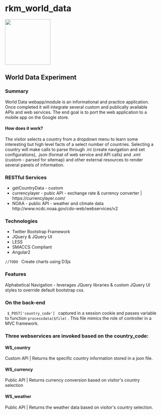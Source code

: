 # rkm_world_data

<img src="http://world-data.r2wiki.com/assets/graphics/wd_headerImage_v2.png" height="150" />

<h2>World Data Experiment</h2>

<h3>Summary</h3>
World Data webapp/module is an informational and practice application. Once completed it will integrate several custom and publically available APIs and web services. The end goal is to port the web application to a mobile app on the Google store. 

<h4>How does it work? </h4>
The visitor selects a country from a dropdown menu to learn some interesting but high level facts of a select number of countries. Selecting a country will make calls to parse through .ini (create navigation and set configurations), .json (format of web service and API calls)  and .xml (custom - parsed for sitemap) and other external resources to render several panels of information. 

<h3>RESTful Services</h3>
<ul>
<li>getCountryData - custom </li>
<li>currencylayer - pubic API - exchange rate & currency converter | https://currencylayer.com/</li>
<li>NOAA - public API - weather and climate data http://www.ncdc.noaa.gov/cdo-web/webservices/v2</li>
</ul>
<h3>Technologies</h3>
<ul>
<li>Twitter Bootstrap Framework</li>
<li>JQuery &amp; JQuery UI</li>
<li>LESS </li>
<li>SMACCS Compliant </li>
<li>Angular2 </li>
</ul>
<code>//TODO </code>
Create charts using D3js

<h3>Features</h3>
Alphabetical Navigation - leverages JQuery libraries & custom JQuery UI styles to override default bootstrap css.

<h3>On the back-end</h3>
<code> $_POST['country_code'] </code> captured in a session cookie and passes variable to function <code>processdata($file)</code> . This file mimics the role of controller in a MVC framework.

<h3>Three webservices are invoked based on the country_code:</h3>
<h4>WS_country</h4>
Custom API | Returns the specific country information stored in a json file.

<h4>WS_currency</h4>
Public API | Returns currency conversion based on visitor's country selection

<h4>WS_weather </h4>
Public API | Returns the weather data based on visitor's country  selection.
